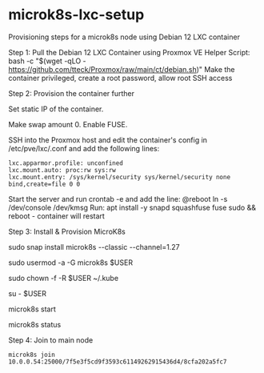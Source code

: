 # microk8s-lxc-setup
Provisioning steps for a microk8s node using Debian 12 LXC container

Step 1: Pull the Debian 12 LXC Container using Proxmox VE Helper Script: bash -c "$(wget -qLO - https://github.com/tteck/Proxmox/raw/main/ct/debian.sh)"
  Make the container privileged, create a root password, allow root SSH access

Step 2: Provision the container further

  Set static IP of the container.

  Make swap amount 0.
  Enable FUSE.

  SSH into the Proxmox host and edit the container's config in /etc/pve/lxc/<CT id>.conf and add the following lines:

    lxc.apparmor.profile: unconfined
    lxc.mount.auto: proc:rw sys:rw
    lxc.mount.entry: /sys/kernel/security sys/kernel/security none bind,create=file 0 0

  Start the server and run crontab -e and add the line: @reboot ln -s /dev/console /dev/kmsg
  Run: apt install -y snapd squashfuse fuse sudo && reboot - container will restart

Step 3: Install & Provision MicroK8s

   sudo snap install microk8s --classic --channel=1.27
   
   sudo usermod -a -G microk8s $USER
   
   sudo chown -f -R $USER ~/.kube
   
   su - $USER
   
   microk8s start
   
   microk8s status

Step 4: Join to main node

    microk8s join 10.0.0.54:25000/7f5e3f5cd9f3593c61149262915436d4/8cfa202a5fc7

